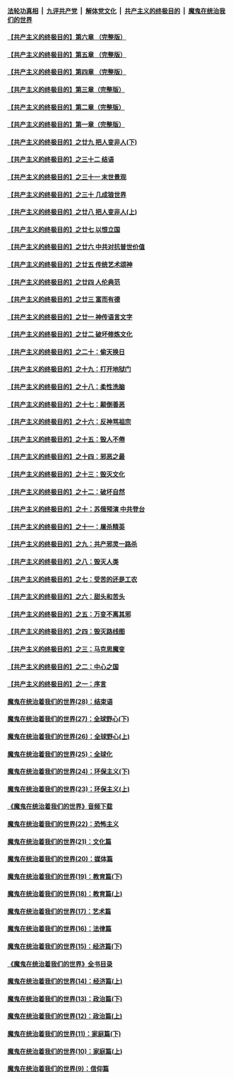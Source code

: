 ####  [法轮功真相](../../../../basic/blob/master/README.md?t=06121701) &nbsp;|&nbsp; [九评共产党](../../../../9ping.md/blob/master/README.md?t=06121701) &nbsp;|&nbsp; [解体党文化](../../../../jtdwh.md/blob/master/README.md?t=06121701)  &nbsp;|&nbsp; [共产主义的终极目的](../../../../gczydzjmd.md/blob/master/README.md?t=06121701) &nbsp;|&nbsp; [魔鬼在统治我们的世界](../../../../mgztzwmdsj.md/blob/master/README.md?t=06121701) 

#### [【共产主义的终极目的】第六章 （完整版）](../pages/nsc422/n11428913.md?t=06121701) 

#### [【共产主义的终极目的】第五章 （完整版）](../pages/nsc422/n11428912.md?t=06121701) 

#### [【共产主义的终极目的】第四章 （完整版）](../pages/nsc422/n11428907.md?t=06121701) 

#### [【共产主义的终极目的】第三章（完整版）](../pages/nsc422/n11428848.md?t=06121701) 

#### [【共产主义的终极目的】第二章（完整版）](../pages/nsc422/n11428831.md?t=06121701) 

#### [【共产主义的终极目的】第一章（完整版）](../pages/nsc422/n11417651.md?t=06121701) 

#### [【共产主义的终极目的】之廿九 把人变非人(下)](../pages/nsc422/n11344140.md?t=06121701) 

#### [【共产主义的终极目的】之三十二 结语](../pages/nsc422/n11360535.md?t=06121701) 

#### [【共产主义的终极目的】之三十一 末世景观](../pages/nsc422/n11351129.md?t=06121701) 

#### [【共产主义的终极目的】之三十 几成狼世界](../pages/nsc422/n11348280.md?t=06121701) 

#### [【共产主义的终极目的】之廿八 把人变非人(上)](../pages/nsc422/n11340492.md?t=06121701) 

#### [【共产主义的终极目的】之廿七 以恨立国](../pages/nsc422/n11336944.md?t=06121701) 

#### [【共产主义的终极目的】之廿六 中共对抗普世价值](../pages/nsc422/n11324785.md?t=06121701) 

#### [【共产主义的终极目的】之廿五 传统艺术颂神](../pages/nsc422/n11296396.md?t=06121701) 

#### [【共产主义的终极目的】之廿四 人伦典范](../pages/nsc422/n11296397.md?t=06121701) 

#### [【共产主义的终极目的】之廿三 富而有德](../pages/nsc422/n11283598.md?t=06121701) 

#### [【共产主义的终极目的】之廿一 神传语言文字](../pages/nsc422/n11263265.md?t=06121701) 

#### [【共产主义的终极目的】之廿二 破坏修炼文化](../pages/nsc422/n11245728.md?t=06121701) 

#### [【共产主义的终极目的】之二十：偷天换日](../pages/nsc422/n11238846.md?t=06121701) 

#### [【共产主义的终极目的】之十九：打开地狱门](../pages/nsc422/n11206376.md?t=06121701) 

#### [【共产主义的终极目的】之十八：柔性洗脑](../pages/nsc422/n11199994.md?t=06121701) 

#### [【共产主义的终极目的】之十七：颠倒善恶](../pages/nsc422/n11179782.md?t=06121701) 

#### [【共产主义的终极目的】之十六：反神骂祖宗](../pages/nsc422/n11166798.md?t=06121701) 

#### [【共产主义的终极目的】之十五：毁人不倦](../pages/nsc422/n11166792.md?t=06121701) 

#### [【共产主义的终极目的】之十四：邪恶之最](../pages/nsc422/n11150249.md?t=06121701) 

#### [【共产主义的终极目的】之十三：毁灭文化](../pages/nsc422/n11135227.md?t=06121701) 

#### [【共产主义的终极目的】之十二：破坏自然](../pages/nsc422/n11135214.md?t=06121701) 

#### [【共产主义的终极目的】之十：苏俄预演 中共登台](../pages/nsc422/n11118424.md?t=06121701) 

#### [【共产主义的终极目的】之十一：屠杀精英](../pages/nsc422/n11118442.md?t=06121701) 

#### [【共产主义的终极目的】之九：共产邪灵一路杀](../pages/nsc422/n11114139.md?t=06121701) 

#### [【共产主义的终极目的】之八：毁灭人类](../pages/nsc422/n11108503.md?t=06121701) 

#### [【共产主义的终极目的】之七：受苦的还是工农](../pages/nsc422/n11101809.md?t=06121701) 

#### [【共产主义的终极目的】之六：甜头和苦头](../pages/nsc422/n11096971.md?t=06121701) 

#### [【共产主义的终极目的】之五：万变不离其邪](../pages/nsc422/n11091285.md?t=06121701) 

#### [【共产主义的终极目的】之四：毁灭路线图](../pages/nsc422/n11086284.md?t=06121701) 

#### [【共产主义的终极目的】之三：马克思魔变](../pages/nsc422/n11061941.md?t=06121701) 

#### [【共产主义的终极目的】之二：中心之国](../pages/nsc422/n11047728.md?t=06121701) 

#### [【共产主义的终极目的】之一：序言](../pages/nsc422/n11086077.md?t=06121701) 

#### [魔鬼在统治着我们的世界(28)：结束语](../pages/nsc422/n10936246.md?t=06121701) 

#### [魔鬼在统治着我们的世界(27)：全球野心(下)](../pages/nsc422/n10928319.md?t=06121701) 

#### [魔鬼在统治着我们的世界(26)：全球野心(上)](../pages/nsc422/n10900318.md?t=06121701) 

#### [魔鬼在统治着我们的世界(25)：全球化](../pages/nsc422/n10788205.md?t=06121701) 

#### [魔鬼在统治着我们的世界(24)：环保主义(下)](../pages/nsc422/n10695307.md?t=06121701) 

#### [魔鬼在统治着我们的世界(23)：环保主义(上)](../pages/nsc422/n10688613.md?t=06121701) 

#### [《魔鬼在统治着我们的世界》音频下载](../pages/nsc422/n10635553.md?t=06121701) 

#### [魔鬼在统治着我们的世界(22)：恐怖主义](../pages/nsc422/n10614727.md?t=06121701) 

#### [魔鬼在统治着我们的世界(21)：文化篇](../pages/nsc422/n10597706.md?t=06121701) 

#### [魔鬼在统治着我们的世界(20)：媒体篇](../pages/nsc422/n10586579.md?t=06121701) 

#### [魔鬼在统治着我们的世界(19)：教育篇(下)](../pages/nsc422/n10564808.md?t=06121701) 

#### [魔鬼在统治着我们的世界(18)：教育篇(上)](../pages/nsc422/n10526970.md?t=06121701) 

#### [魔鬼在统治着我们的世界(17)：艺术篇](../pages/nsc422/n10499093.md?t=06121701) 

#### [魔鬼在统治着我们的世界(16)：法律篇](../pages/nsc422/n10485969.md?t=06121701) 

#### [魔鬼在统治着我们的世界(15)：经济篇(下)](../pages/nsc422/n10469975.md?t=06121701) 

#### [《魔鬼在统治着我们的世界》全书目录](../pages/nsc422/n10464261.md?t=06121701) 

#### [魔鬼在统治着我们的世界(14)：经济篇(上)](../pages/nsc422/n10457370.md?t=06121701) 

#### [魔鬼在统治着我们的世界(13)：政治篇(下)](../pages/nsc422/n10448270.md?t=06121701) 

#### [魔鬼在统治着我们的世界(12)：政治篇(上)](../pages/nsc422/n10444576.md?t=06121701) 

#### [魔鬼在统治着我们的世界(11)：家庭篇(下)](../pages/nsc422/n10440961.md?t=06121701) 

#### [魔鬼在统治着我们的世界(10)：家庭篇(上)](../pages/nsc422/n10435448.md?t=06121701) 

#### [魔鬼在统治着我们的世界(9)：信仰篇](../pages/nsc422/n10432159.md?t=06121701) 

